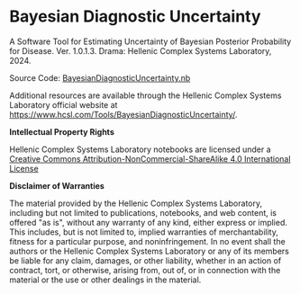 # Bayesian Diagnostic Uncertainty

A Software Tool for Estimating Uncertainty of Bayesian Posterior Probability for Disease. Ver. 1.0.1.3. Drama: Hellenic Complex Systems Laboratory, 2024.

Source Code: [BayesianDiagnosticUncertainty.nb](BayesianDiagnosticUncertainty.nb)

Additional resources are available through the Hellenic Complex Systems Laboratory official website at https://www.hcsl.com/Tools/BayesianDiagnosticUncertainty/.

**Intellectual Property Rights**

Hellenic Complex Systems Laboratory notebooks are licensed under a [Creative Commons Attribution-NonCommercial-ShareAlike 4.0 International License](https://creativecommons.org/licenses/by-nc-sa/4.0/)

**Disclaimer of Warranties**

 The material provided by the Hellenic Complex Systems Laboratory, including but not limited to publications, notebooks, and web content, is offered "as is", without any warranty of any kind, either express or implied. This includes, but is not limited to, implied warranties of merchantability, fitness for a particular purpose, and noninfringement. In no event shall the authors or the Hellenic Complex Systems Laboratory or any of its members be liable for any claim, damages, or other liability, whether in an action of contract, tort, or otherwise, arising from, out of, or in connection with the material or the use or other dealings in the material.
